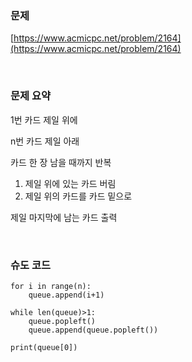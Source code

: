 ### 문제

[https://www.acmicpc.net/problem/2164](https://www.acmicpc.net/problem/2164)

<br>

### 문제 요약

1번 카드 제일 위에

n번 카드 제일 아래

카드 한 장 남을 때까지 반복

1. 제일 위에 있는 카드 버림
2. 제일 위의 카드를 카드 밑으로

제일 마지막에 남는 카드 출력

<br>

### 슈도 코드

```
for i in range(n):
	queue.append(i+1)

while len(queue)>1:
	queue.popleft()
	queue.append(queue.popleft())

print(queue[0])
```